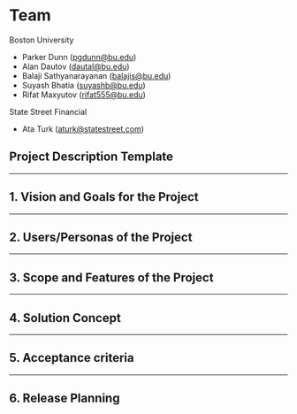 # Team

Boston University
* Parker Dunn (pgdunn@bu.edu)
* Alan Dautov (dautal@bu.edu)
* Balaji Sathyanarayanan (balajis@bu.edu)
* Suyash Bhatia (suyashb@bu.edu)
* Rifat Maxyutov (rifat555@bu.edu)

State Street Financial
* Ata Turk (aturk@statestreet.com)

## Project Description Template

** **
## 1. Vision and Goals for the Project


** **
## 2. Users/Personas of the Project


** **
## 3. Scope and Features of the Project


** **
## 4. Solution Concept


** **
## 5. Acceptance criteria


** **
## 6. Release Planning
